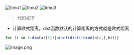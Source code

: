 

![timu1](https://upload-images.jianshu.io/upload_images/7567244-27af4133d950ad69.png?imageMogr2/auto-orient/strip%7CimageView2/2/w/700)
![timu2](https://upload-images.jianshu.io/upload_images/7567244-b4d444304aa167aa.png?imageMogr2/auto-orient/strip%7CimageView2/2/w/700)
![timu3](https://upload-images.jianshu.io/upload_images/7567244-bc3bce25addf1012.png?imageMogr2/auto-orient/strip%7CimageView2/2/w/700)
> 代码如下
+ 计算欧式距离，dist函数默认的计算距离的方式就是欧式距离

```R
for (i in 1:dim(a)[1]){print(dist(rbind(a[i,],b)))}
```
![image.png](http://upload-images.jianshu.io/upload_images/7567244-47d6f865085d02f2.png?imageMogr2/auto-orient/strip%7CimageView2/2/w/1240)
